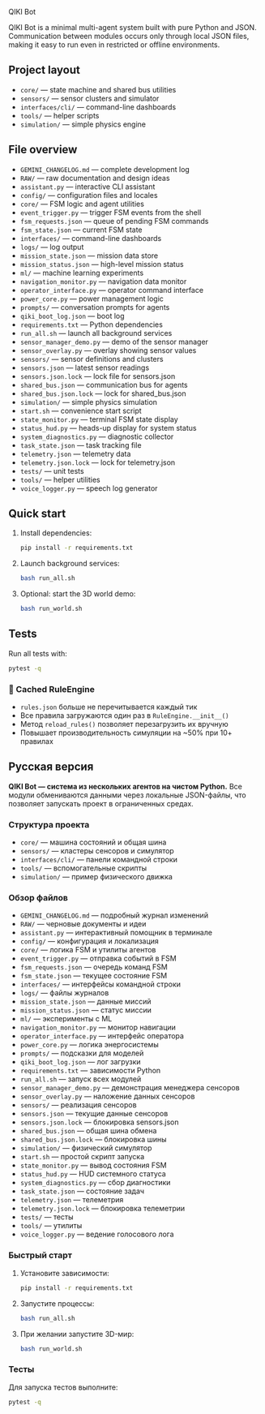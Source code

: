  QIKI Bot

QIKI Bot is a minimal multi-agent system built with pure Python and JSON. Communication between modules occurs only through local JSON files, making it easy to run even in restricted or offline environments.

## Project layout
- `core/` — state machine and shared bus utilities
- `sensors/` — sensor clusters and simulator
- `interfaces/cli/` — command-line dashboards
- `tools/` — helper scripts
- `simulation/` — simple physics engine

## File overview
- `GEMINI_CHANGELOG.md` — complete development log
- `RAW/` — raw documentation and design ideas
- `assistant.py` — interactive CLI assistant
- `config/` — configuration files and locales
- `core/` — FSM logic and agent utilities
- `event_trigger.py` — trigger FSM events from the shell
- `fsm_requests.json` — queue of pending FSM commands
- `fsm_state.json` — current FSM state
- `interfaces/` — command-line dashboards
- `logs/` — log output
- `mission_state.json` — mission data store
- `mission_status.json` — high-level mission status
- `ml/` — machine learning experiments
- `navigation_monitor.py` — navigation data monitor
- `operator_interface.py` — operator command interface
- `power_core.py` — power management logic
- `prompts/` — conversation prompts for agents
- `qiki_boot_log.json` — boot log
- `requirements.txt` — Python dependencies
- `run_all.sh` — launch all background services
- `sensor_manager_demo.py` — demo of the sensor manager
- `sensor_overlay.py` — overlay showing sensor values
- `sensors/` — sensor definitions and clusters
- `sensors.json` — latest sensor readings
- `sensors.json.lock` — lock file for sensors.json
- `shared_bus.json` — communication bus for agents
- `shared_bus.json.lock` — lock for shared_bus.json
- `simulation/` — simple physics simulation
- `start.sh` — convenience start script
- `state_monitor.py` — terminal FSM state display
- `status_hud.py` — heads-up display for system status
- `system_diagnostics.py` — diagnostic collector
- `task_state.json` — task tracking file
- `telemetry.json` — telemetry data
- `telemetry.json.lock` — lock for telemetry.json
- `tests/` — unit tests
- `tools/` — helper utilities
- `voice_logger.py` — speech log generator
## Quick start
1. Install dependencies:
   ```bash
   pip install -r requirements.txt
   ```
2. Launch background services:
   ```bash
   bash run_all.sh
   ```
3. Optional: start the 3D world demo:
   ```bash
   bash run_world.sh
   ```

## Tests
Run all tests with:
```bash
pytest -q
```

### 🔁 Cached RuleEngine

- `rules.json` больше не перечитывается каждый тик
- Все правила загружаются один раз в `RuleEngine.__init__()`
- Метод `reload_rules()` позволяет перезагрузить их вручную
- Повышает производительность симуляции на ~50% при 10+ правилах

## Русская версия

**QIKI Bot — система из нескольких агентов на чистом Python.** Все модули обмениваются данными через локальные JSON-файлы, что позволяет запускать проект в ограниченных средах.

### Структура проекта
- `core/` — машина состояний и общая шина
- `sensors/` — кластеры сенсоров и симулятор
- `interfaces/cli/` — панели командной строки
- `tools/` — вспомогательные скрипты
- `simulation/` — пример физического движка

### Обзор файлов
- `GEMINI_CHANGELOG.md` — подробный журнал изменений
- `RAW/` — черновые документы и идеи
- `assistant.py` — интерактивный помощник в терминале
- `config/` — конфигурация и локализация
- `core/` — логика FSM и утилиты агентов
- `event_trigger.py` — отправка событий в FSM
- `fsm_requests.json` — очередь команд FSM
- `fsm_state.json` — текущее состояние FSM
- `interfaces/` — интерфейсы командной строки
- `logs/` — файлы журналов
- `mission_state.json` — данные миссий
- `mission_status.json` — статус миссии
- `ml/` — эксперименты с ML
- `navigation_monitor.py` — монитор навигации
- `operator_interface.py` — интерфейс оператора
- `power_core.py` — логика энергосистемы
- `prompts/` — подсказки для моделей
- `qiki_boot_log.json` — лог загрузки
- `requirements.txt` — зависимости Python
- `run_all.sh` — запуск всех модулей
- `sensor_manager_demo.py` — демонстрация менеджера сенсоров
- `sensor_overlay.py` — наложение данных сенсоров
- `sensors/` — реализация сенсоров
- `sensors.json` — текущие данные сенсоров
- `sensors.json.lock` — блокировка sensors.json
- `shared_bus.json` — общая шина обмена
- `shared_bus.json.lock` — блокировка шины
- `simulation/` — физический симулятор
- `start.sh` — простой скрипт запуска
- `state_monitor.py` — вывод состояния FSM
- `status_hud.py` — HUD системного статуса
- `system_diagnostics.py` — сбор диагностики
- `task_state.json` — состояние задач
- `telemetry.json` — телеметрия
- `telemetry.json.lock` — блокировка телеметрии
- `tests/` — тесты
- `tools/` — утилиты
- `voice_logger.py` — ведение голосового лога
### Быстрый старт
1. Установите зависимости:
   ```bash
   pip install -r requirements.txt
   ```
2. Запустите процессы:
   ```bash
   bash run_all.sh
   ```
3. При желании запустите 3D-мир:
   ```bash
   bash run_world.sh
   ```

### Тесты
Для запуска тестов выполните:
```bash
pytest -q
```

